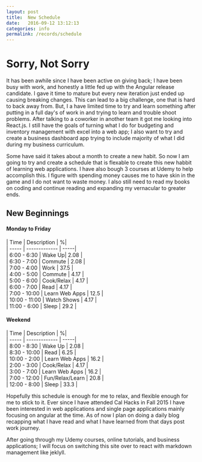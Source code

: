 ```yaml
---
layout: post
title:  New Schedule
date:   2016-09-12 13:12:13
categories: info
permalink: /records/schedule
---
```


# Sorry, Not Sorry

It has been awhile since I have been active on giving back; I have been busy with work, and honestly a little fed up with the Angular release candidate. I gave it time to mature but every new iteration just ended up causing breaking changes. This can lead to a big challenge, one that is hard to back away from. But,  I a have limited time to try and learn something after putting in a full day's of work in and trying to learn and trouble shoot problems. After talking to a coworker in another team it got me looking into React.js. I still have the goals of turning what I do for budgeting and inventory management with excel into a web app; I also want to try and create a business dashboard app trying to include majority of what I did during my business curriculum.

Some have said it takes about a month to create a new habit. So now I am going to try and create a schedule that is flexable to create this new habbit of learning web applications. I have also bough 3 courses at Udemy to help accomplish this. I figure with spending money causes me to have skin in the game and I do not want to waste money. I also still need to read my books on coding and continue reading and expanding my vernacular to greater ends.

## New Beginnings 

#### Monday to Friday
| Time | Description | %| </br>
| ----- | ------------- | -----|</br>
| 6:00 - 6:30 | Wake Up| 2.08 |</br>
| 6:30 - 7:00 | Commute | 2.08 |</br>
| 7:00 - 4:00 | Work | 37.5 |</br>
| 4:00 - 5:00 |  Commute | 4.17 |</br>
| 5:00 - 6:00 | Cook/Relax | 4.17 |</br>
| 6:00 - 7:00 | Read | 4.17 |</br>
| 7:00 - 10:00 | Learn Web Apps | 12.5 |</br>
| 10:00 - 11:00 | Watch Shows | 4.17 |</br>
| 11:00 - 6:00 | Sleep | 29.2 |</br>

#### Weekend
| Time | Description | %|</br>
| ----- | ------------- | -----|</br>
| 8:00 - 8:30 | Wake Up | 2.08 |</br>
| 8:30 - 10:00 | Read | 6.25 |</br>
| 10:00 - 2:00 | Learn Web Apps | 16.2 |</br>
| 2:00 - 3:00 | Cook/Relax | 4.17 |</br>
| 3:00 - 7:00 | Learn Web Apps | 16.2 |</br>
| 7:00 - 12:00 | Fun/Relax/Learn | 20.8 |</br>
| 12:00 - 8:00 | Sleep | 33.3 |</br>


Hopefully this schedule is enough for me to relax, and flexible enough for me to stick to it. Ever since I have attended Cal Hacks in Fall 2015 I have been interested in web applications and single page applications mainly focusing on angular at the time. As of now I plan on doing a daily blog recapping what I have read and what I have learned from that days post work journey.

After going through my Udemy courses, online tutorials, and business applications; I will focus on switching this site over to react with markdown management like jeklyll.
